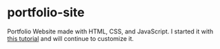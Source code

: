 # portfolio-site
Portfolio Website made with HTML, CSS, and JavaScript. 
I started it with [this tutorial](https://www.youtube.com/watch?v=ldwlOzRvYOU&ab_channel=HowtoBecomeaDeveloper) and will continue to customize it.
